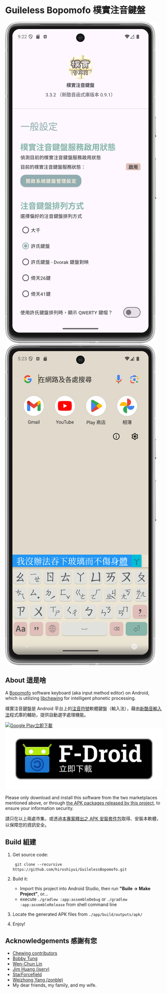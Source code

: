 # Guileless Bopomofo 樸實注音鍵盤

![Screenshot of Guileless Bopomofo](./media/Screenshot_20250703_092244.png)
![Screenshot of Guileless Bopomofo](./media/Screenshot_20250704_172359.png)

## About 這是啥

A [Bopomofo](https://en.wikipedia.org/wiki/Bopomofo) software keyboard (aka input method editor) on Android, which is utilizing [libchewing](http://chewing.im/) for intelligent phonetic processing.

樸實注音鍵盤是 Android 平台上的[注音符號](https://zh.wikipedia.org/wiki/%E6%B3%A8%E9%9F%B3%E7%AC%A6%E8%99%9F)軟體鍵盤（輸入法），藉由[新酷音輸入法](http://chewing.im/)程式庫的輔助，提供自動選字處理機能。

<a href='https://play.google.com/store/apps/details?id=org.ghostsinthelab.apps.guilelessbopomofo&pcampaignid=pcampaignidMKT-Other-global-all-co-prtnr-py-PartBadge-Mar2515-1'><img alt='Google Play立即下載' src='https://play.google.com/intl/en_us/badges/static/images/badges/zh-tw_badge_web_generic.png'/></a>
<a href='https://f-droid.org/zh_Hant/packages/org.ghostsinthelab.apps.guilelessbopomofo/'><img alt="F-Droid立即下載" src="./media/badge_get-it-on-zh-tw.png"/></a>

Please only download and install this software from the two marketplaces mentioned above, or through [the APK packages released by this project](https://github.com/hiroshiyui/GuilelessBopomofo/releases), to ensure your information security.

請只在以上兩處市集，或透過[本專案釋出之 APK 安裝套件包](https://github.com/hiroshiyui/GuilelessBopomofo/releases)取得、安裝本軟體，以保障您的資訊安全。

## Build 組建

1. Get source code:

        git clone --recursive https://github.com/hiroshiyui/GuilelessBopomofo.git

1. Build it:
    * Import this project into Android Studio, then run **"Buile -> Make Project"**, or...
    * execute `./gradlew :app:assembleDebug` or `./gradlew :app:assembleRelease` from shell command line

1. Locate the generated APK files from `./app/build/outputs/apk/`

1. Enjoy!

## Acknowledgements 感謝有您

* [Chewing contributors](http://chewing.im/about.html)
* [Bobby Tung](https://bobtung.medium.com/)
* [Wen-Chun Lin](https://github.com/cataska)
* [Jim Huang (jserv)](https://github.com/jserv)
* [StarForcefield](https://starforcefield.wordpress.com/)
* [Weizhong Yang (zonble)](https://github.com/zonble)
* My dear friends, my family, and my wife.
